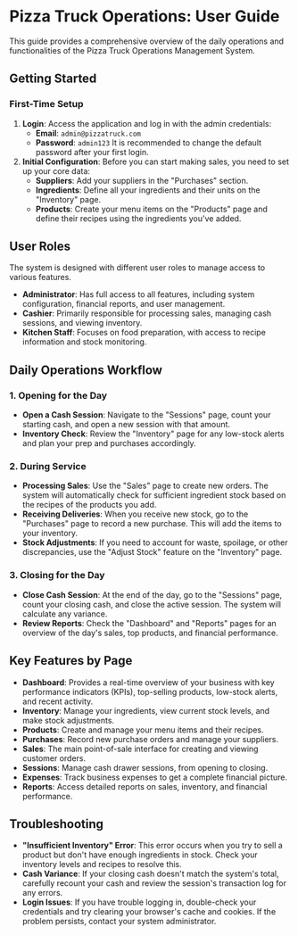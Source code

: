 # Pizza Truck Operations: User Guide

This guide provides a comprehensive overview of the daily operations and functionalities of the Pizza Truck Operations Management System.

## Getting Started

### First-Time Setup
1.  **Login**: Access the application and log in with the admin credentials:
    -   **Email**: `admin@pizzatruck.com`
    -   **Password**: `admin123`
    It is recommended to change the default password after your first login.
2.  **Initial Configuration**: Before you can start making sales, you need to set up your core data:
    -   **Suppliers**: Add your suppliers in the "Purchases" section.
    -   **Ingredients**: Define all your ingredients and their units on the "Inventory" page.
    -   **Products**: Create your menu items on the "Products" page and define their recipes using the ingredients you've added.

## User Roles

The system is designed with different user roles to manage access to various features.
-   **Administrator**: Has full access to all features, including system configuration, financial reports, and user management.
-   **Cashier**: Primarily responsible for processing sales, managing cash sessions, and viewing inventory.
-   **Kitchen Staff**: Focuses on food preparation, with access to recipe information and stock monitoring.

## Daily Operations Workflow

### 1. Opening for the Day
-   **Open a Cash Session**: Navigate to the "Sessions" page, count your starting cash, and open a new session with that amount.
-   **Inventory Check**: Review the "Inventory" page for any low-stock alerts and plan your prep and purchases accordingly.

### 2. During Service
-   **Processing Sales**: Use the "Sales" page to create new orders. The system will automatically check for sufficient ingredient stock based on the recipes of the products you add.
-   **Receiving Deliveries**: When you receive new stock, go to the "Purchases" page to record a new purchase. This will add the items to your inventory.
-   **Stock Adjustments**: If you need to account for waste, spoilage, or other discrepancies, use the "Adjust Stock" feature on the "Inventory" page.

### 3. Closing for the Day
-   **Close Cash Session**: At the end of the day, go to the "Sessions" page, count your closing cash, and close the active session. The system will calculate any variance.
-   **Review Reports**: Check the "Dashboard" and "Reports" pages for an overview of the day's sales, top products, and financial performance.

## Key Features by Page

-   **Dashboard**: Provides a real-time overview of your business with key performance indicators (KPIs), top-selling products, low-stock alerts, and recent activity.
-   **Inventory**: Manage your ingredients, view current stock levels, and make stock adjustments.
-   **Products**: Create and manage your menu items and their recipes.
-   **Purchases**: Record new purchase orders and manage your suppliers.
-   **Sales**: The main point-of-sale interface for creating and viewing customer orders.
-   **Sessions**: Manage cash drawer sessions, from opening to closing.
-   **Expenses**: Track business expenses to get a complete financial picture.
-   **Reports**: Access detailed reports on sales, inventory, and financial performance.

## Troubleshooting
-   **"Insufficient Inventory" Error**: This error occurs when you try to sell a product but don't have enough ingredients in stock. Check your inventory levels and recipes to resolve this.
-   **Cash Variance**: If your closing cash doesn't match the system's total, carefully recount your cash and review the session's transaction log for any errors.
-   **Login Issues**: If you have trouble logging in, double-check your credentials and try clearing your browser's cache and cookies. If the problem persists, contact your system administrator.